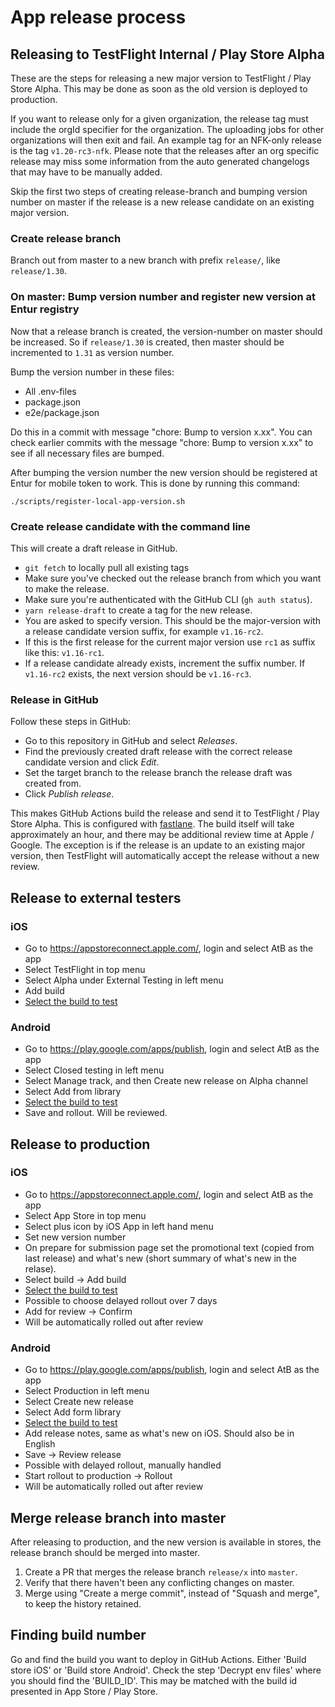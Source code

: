 # App release process

## Releasing to TestFlight Internal / Play Store Alpha

These are the steps for releasing a new major version to TestFlight / Play Store Alpha. This may be done as soon as the old version is deployed to production.

If you want to release only for a given organization, the release tag must include the orgId specifier for the organization. The uploading jobs for other organizations will then exit and fail. An example tag for an NFK-only release is the tag `v1.20-rc3-nfk`. Please note that the releases after an org specific release may miss some information from the auto generated changelogs that may have to be manually added.

Skip the first two steps of creating release-branch and bumping version number on master if the release is a new release candidate on an existing major version.

### Create release branch
Branch out from master to a new branch with prefix `release/`, like `release/1.30`.

### On master: Bump version number and register new version at Entur registry

Now that a release branch is created, the version-number on master should be increased. So if `release/1.30` is created, then master should be incremented to `1.31` as version number.

Bump the version number in these files:

- All .env-files
- package.json
- e2e/package.json

Do this in a commit with message "chore: Bump to version x.xx". You can check earlier commits with the message "chore: Bump to version x.xx" to see if all necessary files are bumped.

After bumping the version number the new version should be registered at Entur for mobile token to work. This is done by running this command:

`./scripts/register-local-app-version.sh`

### Create release candidate with the command line

This will create a draft release in GitHub.

- `git fetch` to locally pull all existing tags
- Make sure you've checked out the release branch from which you want to make the release.
- Make sure you're authenticated with the GitHub CLI (`gh auth status`).
- `yarn release-draft` to create a tag for the new release.
- You are asked to specify version. This should be the major-version with a release candidate version suffix, for example `v1.16-rc2`.
- If this is the first release for the current major version use `rc1` as suffix like this: `v1.16-rc1`.
- If a release candidate already exists, increment the suffix number. If `v1.16-rc2` exists, the next version should be `v1.16-rc3`.

### Release in GitHub

Follow these steps in GitHub:

- Go to this repository in GitHub and select _Releases_.
- Find the previously created draft release with the correct release candidate version and click _Edit_.
- Set the target branch to the release branch the release draft was created from.
- Click _Publish release_.

This makes GitHub Actions build the release and send it to TestFlight / Play Store Alpha. This is configured with [fastlane](https://fastlane.tools/). The build itself will take approximately an hour, and there may be additional review time at Apple / Google. The exception is if the release is an update to an existing major version, then TestFlight will automatically accept the release without a new review.

## Release to external testers

### iOS

- Go to https://appstoreconnect.apple.com/, login and select AtB as the app
- Select TestFlight in top menu
- Select Alpha under External Testing in left menu
- Add build
- [Select the build to test](#finding-build-number)

### Android

- Go to https://play.google.com/apps/publish, login and select AtB as the app
- Select Closed testing in left menu
- Select Manage track, and then Create new release on Alpha channel
- Select Add from library
- [Select the build to test](#finding-build-number)
- Save and rollout. Will be reviewed.

## Release to production

### iOS

- Go to https://appstoreconnect.apple.com/, login and select AtB as the app
- Select App Store in top menu
- Select plus icon by iOS App in left hand menu
- Set new version number
- On prepare for submission page set the promotional text (copied from last release) and what's new (short summary of what's new in the relase).
- Select build -> Add build
- [Select the build to test](#finding-build-number)
- Possible to choose delayed rollout over 7 days
- Add for review -> Confirm
- Will be automatically rolled out after review

### Android

- Go to https://play.google.com/apps/publish, login and select AtB as the app
- Select Production in left menu
- Select Create new release
- Select Add form library
- [Select the build to test](#finding-build-number)
- Add release notes, same as what's new on iOS. Should also be in English
- Save -> Review release
- Possible with delayed rollout, manually handled
- Start rollout to production -> Rollout
- Will be automatically rolled out after review

## Merge release branch into master

After releasing to production, and the new version is available in stores, the release branch should be merged into master.

1. Create a PR that merges the release branch `release/x` into `master`.
2. Verify that there haven't been any conflicting changes on master.
3. Merge using "Create a merge commit", instead of "Squash and merge", to keep the history retained.

## Finding build number

Go and find the build you want to deploy in GitHub Actions. Either 'Build store iOS' or 'Build store Android'. Check the step 'Decrypt env files' where you should find the 'BUILD_ID'. This may be matched with the build id presented in App Store / Play Store.
